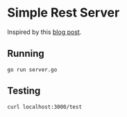 # Simple Rest Server

Inspired by this [blog post](http://dougblack.io/words/a-restful-micro-framework-in-go.html).

## Running

```
go run server.go
```


## Testing

```
curl localhost:3000/test
```
